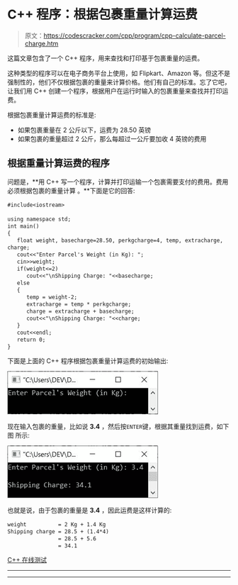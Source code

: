 # C++ 程序：根据包裹重量计算运费

> 原文：<https://codescracker.com/cpp/program/cpp-calculate-parcel-charge.htm>

这篇文章包含了一个 C++ 程序，用来查找和打印基于包裹重量的运费。

这种类型的程序可以在电子商务平台上使用，如 Flipkart、Amazon 等。但这不是强制性的，他们不仅根据包裹的重量来计算价格。他们有自己的标准。忘了它吧，让我们用 C++ 创建一个程序，根据用户在运行时输入的包裹重量来查找并打印运费。

根据包裹重量计算运费的标准是:

*   如果包裹重量在 2 公斤以下，运费为 28.50 英镑
*   如果包裹的重量超过 2 公斤，那么每超过一公斤要加收 4 英镑的费用

## 根据重量计算运费的程序

问题是，**用 C++ 写一个程序，计算并打印运输一个包裹需要支付的费用。费用必须根据包裹的重量计算 。**下面是它的回答:

```
#include<iostream>

using namespace std;
int main()
{
   float weight, basecharge=28.50, perkgcharge=4, temp, extracharge, charge;
   cout<<"Enter Parcel's Weight (in Kg): ";
   cin>>weight;
   if(weight<=2)
      cout<<"\nShipping Charge: "<<basecharge;
   else
   {
      temp = weight-2;
      extracharge = temp * perkgcharge;
      charge = extracharge + basecharge;
      cout<<"\nShipping Charge: "<<charge;
   }
   cout<<endl;
   return 0;
}
```

下面是上面的 C++ 程序根据包裹重量计算运费的初始输出:

![c++ program calculate shipping charge](img/95437a33b98cafe15a4fe3c2adfa5fcf.png)

现在输入包裹的重量，比如说 **3.4** ，然后按`ENTER`键，根据其重量找到运费，如下图 所示:

![c++ calculate shipping charge based on parcel weight](img/57f836f9fe7ea908b6bde536ea467030.png)

也就是说，由于包裹的重量是 **3.4** ，因此运费是这样计算的:

```
weight          = 2 Kg + 1.4 Kg
Shipping charge = 28.5 + (1.4*4)
                = 28.5 + 5.6
                = 34.1
```

[C++ 在线测试](/exam/showtest.php?subid=3)

* * *

* * *